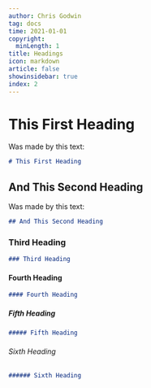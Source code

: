 ```yaml
---
author: Chris Godwin
tag: docs
time: 2021-01-01
copyright:
  minLength: 1
title: Headings
icon: markdown
article: false
showinsidebar: true
index: 2
---
```


# This First Heading

<!-- markdownlint-restore -->
Was made by this text:

```md
# This First Heading
```

## And This Second Heading
Was made by this text:

```md
## And This Second Heading
```

### Third Heading

```md
### Third Heading
```

#### Fourth Heading

```md
#### Fourth Heading
```

##### Fifth Heading

```md
##### Fifth Heading
```

###### Sixth Heading

```md
###### Sixth Heading
```